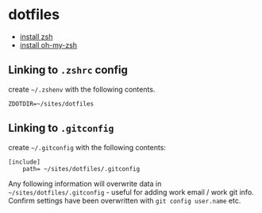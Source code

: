 # dotfiles

- [install zsh](https://github.com/ohmyzsh/ohmyzsh/wiki/Installing-ZSH)
- [install oh-my-zsh](https://github.com/ohmyzsh/ohmyzsh) 

## Linking to `.zshrc` config
create `~/.zshenv` with the following contents.
```
ZDOTDIR=~/sites/dotfiles
```

## Linking to `.gitconfig`

create `~/.gitconfig` with the following contents:
```
[include]
    path= ~/sites/dotfiles/.gitconfig
```
Any following information will overwrite data in `~/sites/dotfiles/.gitconfig` - useful for adding work email / work git info.   
Confirm settings have been overwritten with `git config user.name` etc.
